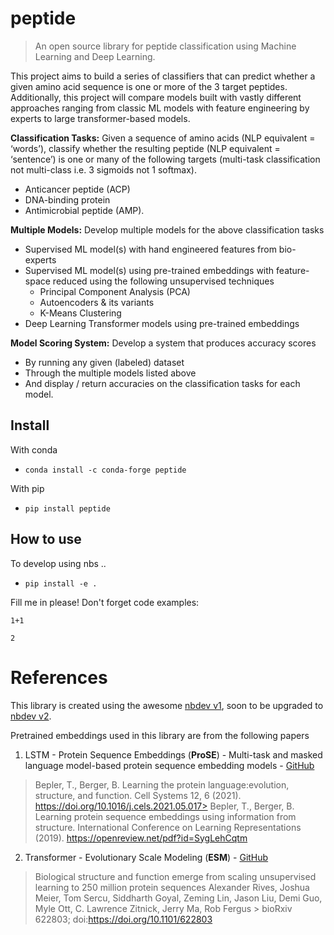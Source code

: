 # peptide
> An open source library for peptide classification using Machine Learning and Deep Learning.


This project aims to build a series of classifiers that can predict whether a given amino acid sequence is one or more of the 3 target peptides.<br>
Additionally, this project will compare models built with vastly different approaches ranging from classic ML models with feature engineering by experts to large transformer-based models.

**Classification Tasks:** Given a sequence of amino acids (NLP equivalent = ‘words’), classify whether the resulting peptide (NLP equivalent = ‘sentence’) is one or many of the following targets (multi-task classification not multi-class i.e. 3 sigmoids not 1 softmax).
- Anticancer peptide (ACP)
- DNA-binding protein
- Antimicrobial peptide (AMP).

**Multiple Models:** Develop multiple models for the above classification tasks
- Supervised ML model(s) with hand engineered features from bio-experts
- Supervised ML model(s) using pre-trained embeddings with feature-space reduced using the following unsupervised techniques
    - Principal Component Analysis (PCA)
    - Autoencoders & its variants
    - K-Means Clustering
- Deep Learning Transformer models using pre-trained embeddings

**Model Scoring System:** Develop a system that produces accuracy scores 
- By running any given (labeled) dataset
- Through the multiple models listed above 
- And display / return accuracies on the classification tasks for each model.


## Install

With conda
- `conda install -c conda-forge peptide`

With pip
- `pip install peptide`

## How to use

To develop using nbs ..
- `pip install -e .`

Fill me in please! Don't forget code examples:

```
1+1
```




    2



# References

This library is created using the awesome [nbdev v1](https://nbdev1.fast.ai/), soon to be upgraded to [nbdev v2](https://www.fast.ai/2022/07/28/nbdev-v2/).

Pretrained embeddings used in this library are from the following papers

1. LSTM - Protein Sequence Embeddings (**ProSE**) - Multi-task and masked language model-based protein sequence embedding models - [GitHub](https://github.com/tbepler/prose)
> Bepler, T., Berger, B. Learning the protein language:evolution, structure, and function. Cell Systems 12, 6 (2021). https://doi.org/10.1016/j.cels.2021.05.017> Bepler, T., Berger, B. Learning protein sequence embeddings using information from structure. International Conference on Learning Representations (2019). https://openreview.net/pdf?id=SygLehCqtm
2. Transformer - Evolutionary Scale Modeling (**ESM**) - [GitHub](https://github.com/facebookresearch/esm)
> Biological structure and function emerge from scaling unsupervised learning to 250 million protein sequences Alexander Rives, Joshua Meier, Tom Sercu, Siddharth Goyal, Zeming Lin, Jason Liu, Demi Guo, Myle Ott, C. Lawrence Zitnick, Jerry Ma, Rob Fergus
    > bioRxiv 622803; doi:https://doi.org/10.1101/622803
